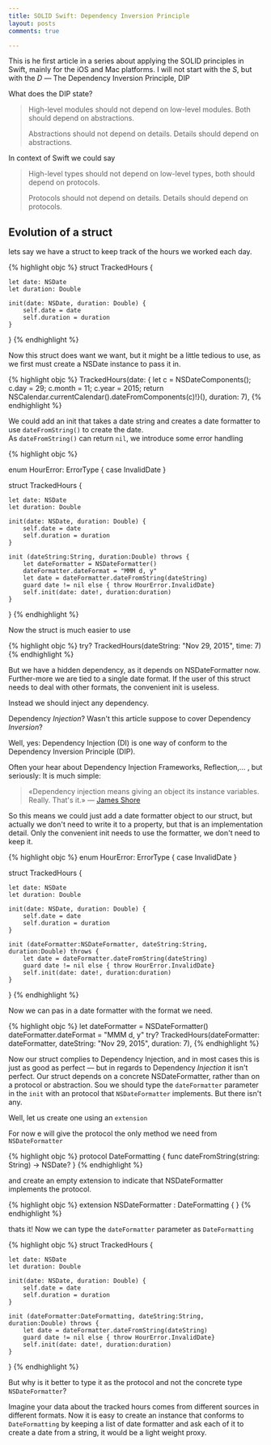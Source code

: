 ```yaml
---
title: SOLID Swift: Dependency Inversion Principle
layout: posts
comments: true

---
```


This is he first article in a series about applying the SOLID principles in Swift,
mainly for the iOS and Mac platforms. I will not start with the *S*, but with the *D*
— The Dependency Inversion Principle, DIP
<!--break-->

What does the DIP state?

> High-level modules should not depend on low-level modules. Both should depend on abstractions.  
>
> Abstractions should not depend on details. Details should depend on abstractions.

In context of Swift we could say

> High-level types should not depend on low-level types, both should depend on protocols.  
>  
> Protocols should not depend on details. Details should depend on protocols.

## Evolution of a struct

lets say we have a struct to keep track of the hours we worked each day.

{% highlight objc %}
struct TrackedHours {

    let date: NSDate
    let duration: Double

    init(date: NSDate, duration: Double) {
        self.date = date
        self.duration = duration
    }
}
{% endhighlight %}

Now this struct does want we want, but it might be a little tedious to use, as
we first must create a NSDate instance to pass it in.  

{% highlight objc %}
TrackedHours(date: { let c = NSDateComponents(); c.day = 29; c.month = 11; c.year = 2015;  return NSCalendar.currentCalendar().dateFromComponents(c)!}(), duration: 7),
{% endhighlight %}



We could add an init that takes a date string and creates a date formatter to use
`dateFromString()` to create the date.  
As `dateFromString()` can return `nil`, we introduce some error handling


{% highlight objc %}

enum HourError: ErrorType {
    case InvalidDate
}

struct TrackedHours {

    let date: NSDate
    let duration: Double

    init(date: NSDate, duration: Double) {
        self.date = date
        self.duration = duration
    }

    init (dateString:String, duration:Double) throws {
        let dateFormatter = NSDateFormatter()
        dateFormatter.dateFormat = "MMM d, y"
        let date = dateFormatter.dateFromString(dateString)
        guard date != nil else { throw HourError.InvalidDate}
        self.init(date: date!, duration:duration)
    }
}
{% endhighlight %}

Now the struct is much easier to use

{% highlight objc %}
try? TrackedHours(dateString: "Nov 29, 2015", time: 7)
{% endhighlight %}

But we have a hidden dependency, as it depends on NSDateFormatter now. Further-more
we are tied to a single date format. If the user of this struct needs to deal with
other formats, the convenient init is useless.

Instead we should inject any dependency.

Dependency *Injection*? Wasn't this article suppose to cover Dependency *Inversion*?

Well, yes: Dependency Injection (DI) is one way of conform to the Dependency Inversion Principle (DIP).

Often your hear about Dependency Injection Frameworks, Reflection,… , but seriously: It is much simple:

> «Dependency injection means giving an object its instance variables. Really. That's it.» — [James Shore](http://www.jamesshore.com/Blog/Dependency-Injection-Demystified.html)

So this means we could just add a date formatter object to our struct, but actually we don't need to write it to a property,
but that is an implementation detail. Only the convenient init needs to use the
formatter, we don't need to keep it.

{% highlight objc %}
enum HourError: ErrorType {
    case InvalidDate
}

struct TrackedHours {

    let date: NSDate
    let duration: Double

    init(date: NSDate, duration: Double) {
        self.date = date
        self.duration = duration
    }

    init (dateFormatter:NSDateFormatter, dateString:String, duration:Double) throws {
        let date = dateFormatter.dateFromString(dateString)
        guard date != nil else { throw HourError.InvalidDate}
        self.init(date: date!, duration:duration)
    }
}
{% endhighlight %}

Now we can pas in a date formatter with the format we need.

{% highlight objc %}
let dateFormatter = NSDateFormatter()
dateFormatter.dateFormat = "MMM d, y"
try? TrackedHours(dateFormatter: dateFormatter, dateString: "Nov 29, 2015", duration: 7),
{% endhighlight %}

Now our struct complies to Dependency Injection, and in most cases this is just as good as perfect —
but in regards to Dependency *Injection* it isn't perfect. Our struct depends on a concrete
NSDateFormatter, rather than on a protocol or abstraction. Sou we should type the `dateFormatter`
parameter in the `init` with an protocol that `NSDateFormatter` implements. But there
isn't any.

Well, let us create one using an `extension`

For now e will give the protocol the only method we need from `NSDateFormatter`

{% highlight objc %}
protocol DateFormatting {
    func dateFromString(string: String) -> NSDate?
}
{% endhighlight %}

and create an empty extension to indicate that NSDateFormatter implements the
protocol.

{% highlight objc %}
extension NSDateFormatter : DateFormatting {
}
{% endhighlight %}

thats it! Now we can type the `dateFormatter` parameter as `DateFormatting`

{% highlight objc %}
struct TrackedHours {

    let date: NSDate
    let duration: Double

    init(date: NSDate, duration: Double) {
        self.date = date
        self.duration = duration
    }

    init (dateFormatter:DateFormatting, dateString:String, duration:Double) throws {
        let date = dateFormatter.dateFromString(dateString)
        guard date != nil else { throw HourError.InvalidDate}
        self.init(date: date!, duration:duration)
    }
}
{% endhighlight %}

But why is it better to type it as the protocol and not the concrete type `NSDateFormatter`?

Imagine your data about the tracked hours comes from different sources in different formats.
Now it is easy to create an instance that conforms to `DateFormatting` by keeping
a list of date formatter and ask each of it to create a date from a string, it
would be a light weight proxy.  
